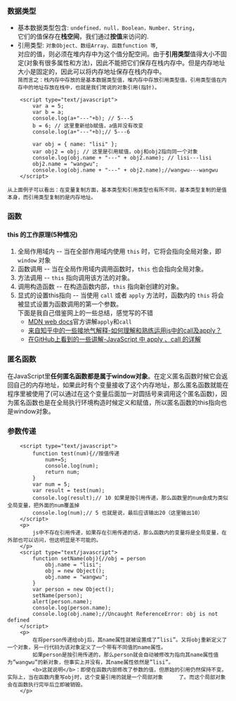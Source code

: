 ### 数据类型
- 基本数据类型包含: `undefined，null，Boolean，Number、String`，</br>
它们的值保存在<b>栈空间</b>，我们通过<b>按值</b>来访问的.
- 引用类型: `对象Object、数组Array、函数function 等`,</br>
对应的值，则必须在堆内存中为这个值分配空间。由于<b>引用类型</b>值得大小不固定(对象有很多属性和方法)，因此不能把它们保存在栈内存中。但是内存地址大小是固定的，因此可以将内存地址保存在栈内存中。</br>
`简而言之：栈内存中存放的是基本数据类型值，堆内存中存放引用类型值，引用类型值在内存中的地址存放在栈中，也就是我们常说的对象引用(指针)。`

```
    <script type="text/javascript">
        var a = 5;
        var b = a;
        console.log(a+"---"+b); // 5---5
        b = 6; // 这里重新给b赋值，a值并没有改变
        console.log(a+"---"+b);// 5---6

        var obj = { name: "lisi" };
        var obj2 = obj; // 这里是引用赋值，obj和obj2指向同一个对象
        console.log(obj.name + "---" + obj2.name); // lisi---lisi
        obj2.name = "wangwu";
        console.log(obj.name + "---" + obj2.name);//wangwu---wangwu
    </script>
```
`从上面例子可以看出：在变量复制方面，基本类型和引用类型也有所不同，基本类型复制的是值本身，而引用类型复制的是内存地址。`

### 函数
#### this 的工作原理(5种情况)
1. 全局作用域内 -- 当在全部作用域内使用 `this` 时，它将会指向全局对象，即 `window` 对象
2. 函数调用 -- 当在全局作用域内调用函数时，`this` 也会指向全局对象。
3. 方法调用 -- `this` 指向调用该方法的对象。
4. 调用构造函数 -- 在构造函数内部，`this` 指向新创建的对象。
5. 显式的设置this指向 -- 当使用 `call` 或者 `apply` 方法时，函数内的 `this` 将会被显式设置为函数调用的第一个参数。</br>
    下面是我自己借鉴网上的一些总结，感觉写的不错</br>
    - [MDN web docs](https://developer.mozilla.org/zh-CN/docs/Web/JavaScript/Reference/Global_Objects/Function/apply)官方讲解`apply`和`call`
    - [来自知乎中的一些接地气解释-如何理解和熟练运用js中的call及apply？](https://www.zhihu.com/question/20289071)
    - [在GitHub上看到的一些讲解-JavaScript 中 apply 、call 的详解](https://github.com/lin-xin/blog/issues/7)

<div>
        <h3>匿名函数</h3>
        <p>
            在JavaScript里<b>任何匿名函数都是属于window对象</b>。在定义匿名函数时候它会返回自己的内存地址，如果此时有个变量接收了这个内存地址，那么匿名函数就能在程序里被使用了(可以通过在这个变量后面加一对圆括号来调用这个匿名函数)，因为匿名函数也是在全局执行环境构造时候定义和赋值，所以匿名函数的this指向也是window对象。
            <script type="text/javascript">
                (function(){
                    console.log(this == window); // true
                })();
            </script>
        </p>
        <h3>参数传递</h3>
        
        <script type="text/javascript">
            function test(num){//按值传递
                num+=5;
                console.log(num);
                return num;
            }
            var num = 5;
            var result = test(num);
            console.log(result);// 10 如果是按引用传递，那么函数里的num会成为类似全局变量，把外面的num覆盖掉
            console.log(num);// 5 也就是说，最后应该输出20（这里输出10）
        </script>
        <p>
            js中不存在引用传递，如果存在引用传递的话，那么函数内的变量将是全局变量，在外部也可以访问，但这明显是不可能的。 
        </p>
        <script type="text/javascript">
            function setName(obj){//obj = person
                obj.name = "lisi";
                obj = new Object();
                obj.name = "wangwu";
            }
            var person = new Object();
            setName(person);
            alert(person.name);
            console.log(person.name);
            console.log(obj.name);//Uncaught ReferenceError: obj is not defined
        </script>
        <p>
            在将person传递给obj后，其name属性就被设置成了”lisi”。又将obj重新定义了一个对象，另一行代码为该对象定义了一个带有不同值的name属性。 
            如果person是按引用传递的，那么person就会自动被修改为指向其name属性值为”wangwu”的新对象，但事实上并没有，其name属性依然是”lisi”。 
            <b>这就说明</b>：即使在函数内部修改了参数的值，但原始的引用仍然保持不变。实际上，当在函数内重写obj时，这个变量引用的就是一个局部对象     了。而这个局部对象会在函数执行完毕后立即被销毁。
        </p>
</div>

